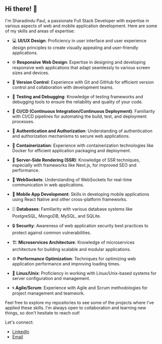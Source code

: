 ## Hi there! 👋

I'm Sharadindu Paul, a passionate Full Stack Developer with expertise in various aspects of web and mobile application development. Here are some of my skills and areas of expertise:

- 💻 **UI/UX Design**: Proficiency in user interface and user experience design principles to create visually appealing and user-friendly applications.

- 🌐 **Responsive Web Design**: Expertise in designing and developing responsive web applications that adapt seamlessly to various screen sizes and devices.

- 🧪 **Version Control**: Experience with Git and GitHub for efficient version control and collaboration with development teams.

- 🐞 **Testing and Debugging**: Knowledge of testing frameworks and debugging tools to ensure the reliability and quality of your code.

- 🚀 **CI/CD (Continuous Integration/Continuous Deployment)**: Familiarity with CI/CD pipelines for automating the build, test, and deployment processes.

- 🔐 **Authentication and Authorization**: Understanding of authentication and authorization mechanisms to secure web applications.

- 🐳 **Containerization**: Experience with containerization technologies like Docker for efficient application packaging and deployment.

- 🚀 **Server-Side Rendering (SSR)**: Knowledge of SSR techniques, especially with frameworks like Next.js, for improved SEO and performance.

- 🚀 **WebSockets**: Understanding of WebSockets for real-time communication in web applications.

- 📱 **Mobile App Development**: Skills in developing mobile applications using React Native and other cross-platform frameworks.

- 🗄️ **Databases**: Familiarity with various database systems like PostgreSQL, MongoDB, MySQL, and SQLite.

- 🔒 **Security**: Awareness of web application security best practices to protect against common vulnerabilities.

- 🏗️ **Microservices Architecture**: Knowledge of microservices architecture for building scalable and modular applications.

- ⚙️ **Performance Optimization**: Techniques for optimizing web application performance and improving loading times.

- 🐧 **Linux/Unix**: Proficiency in working with Linux/Unix-based systems for server configuration and management.

- 🌀 **Agile/Scrum**: Experience with Agile and Scrum methodologies for project management and teamwork.

Feel free to explore my repositories to see some of the projects where I've applied these skills. I'm always open to collaboration and learning new things, so don't hesitate to reach out!

Let's connect:
- [LinkedIn](https://www.linkedin.com/in/sharadindu-paul/) 
- [Email](sharadindu.paul007@gmail.com) 

